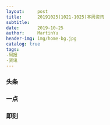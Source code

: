 ```yaml
---
layout:     post
title:      20191025(1021-1025)本周资讯
subtitle:
date:       2019-10-25
author:     MartinYu
header-img: img/home-bg.jpg
catalog: true
tags:
-周报
-资讯
---
```


### 头条


### 一点


### 即刻


​	